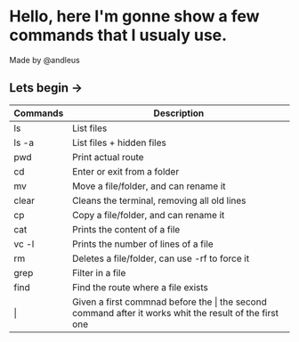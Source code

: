 


# Hello, here I'm gonne show a few commands that I usualy use.

Made by @andleus

## Lets begin ->

| Commands  | Description   |
| :-------  | -----------   |
|ls         | List files    |
|ls -a      | List files + hidden files |
|pwd        | Print actual route    |
|cd         | Enter or exit from a folder   |
|mv         | Move a file/folder, and can rename it |
|clear      | Cleans the terminal, removing all old lines   |
|cp         | Copy a file/folder, and can rename it |
|cat        | Prints the content of a file  |
|vc -l      | Prints the number of lines of a file  |
|rm         | Deletes a file/folder, can use -rf to force it |
|grep       | Filter in a file  |
|find       | Find the route where a file exists    |
| \|       | Given a first commnad before the \| the second command after it works whit the result of the first one   |
